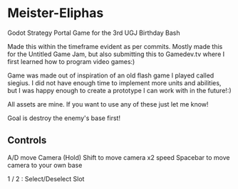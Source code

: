 # Meister-Eliphas
Godot Strategy Portal Game for the 3rd UGJ Birthday Bash

Made this within the timeframe evident as per commits. Mostly made this for the Untitled Game Jam, but also submitting this to Gamedev.tv where I first learned how to program video games:)

Game was made out of inspiration of an old flash game I played called siegius. I did not have enough time to implement more units and abilities, but I was happy
enough to create a prototype I can work with in the future!:)

All assets are mine. If you want to use any of these just let me know!

Goal is destroy the enemy's base first!

## Controls

A/D move Camera
(Hold) Shift to move camera x2 speed
Spacebar to move camera to your own base


1 / 2 : Select/Deselect Slot
